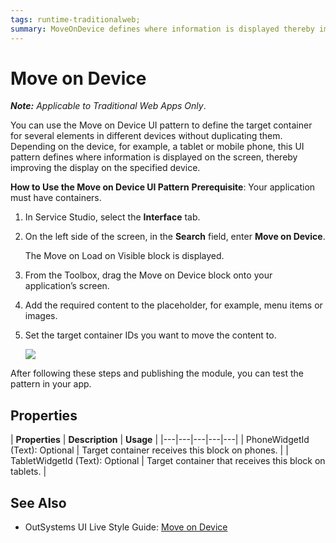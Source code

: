 ```yaml
---
tags: runtime-traditionalweb; 
summary: MoveOnDevice defines where information is displayed thereby improving the display on different devices.
---
```


# Move on Device

**_Note:_**  _Applicable to Traditional Web Apps Only_.

You can use the Move on Device UI pattern to define the target container for several elements in different devices without duplicating them. Depending on the device, for example, a tablet or mobile phone, this UI pattern defines where information is displayed on the screen, thereby improving the display on the specified device.


**How to Use the Move on Device UI Pattern**
**Prerequisite**: Your application must have containers. 

1. In Service Studio, select the **Interface** tab.
2. On the left side of the screen, in the **Search** field, enter **Move on Device**. 

    The Move on Load on Visible block is displayed.


3. From the Toolbox, drag the Move on Device block onto your application’s screen.
4. Add the required content to the placeholder, for example, menu items or images. 
5. Set the target container IDs you want to move the content to.


    ![](<images/moveondevice-image-2.png>)

After following these steps and publishing the module, you can test the pattern in your app.
## Properties

| **Properties** |  **Description** |  **Usage** | 
|---|---|---|---|---|
| PhoneWidgetId (Text): Optional  | Target container receives this block on phones. |
| TabletWidgetId (Text): Optional | Target container that receives this block on tablets. |


## See Also
* OutSystems UI Live Style Guide: [Move on Device](https://outsystemsui.outsystems.com/WebStyleGuidePreview/MoveOnDevice.aspx)
